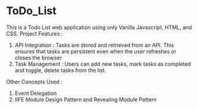 # ToDo_List

This is a Todo List web application using only Vanilla Javascript, HTML, and CSS. 
Project Features :
1) API Integration :  Tasks are stored and retrieved from an API. This ensures that tasks are persistent even when the user refreshes or closes the browser
2) Task Management : Users can add new tasks, mark tasks as completed and toggle, delete tasks from the list.

Other Concepts Used : 
1) Event Delegation 
2) IIFE Module Design Pattern and Revealing Module Pattern 


